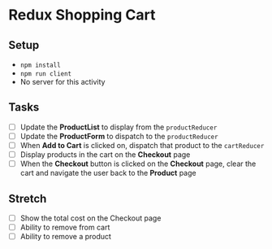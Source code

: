 # Redux Shopping Cart

## Setup

- `npm install`
- `npm run client`
- No server for this activity

## Tasks

- [ ] Update the **ProductList** to display from the `productReducer`
- [ ] Update the **ProductForm** to dispatch to the `productReducer`
- [ ] When **Add to Cart** is clicked on, dispatch that product to the `cartReducer`
- [ ] Display products in the cart on the **Checkout** page
- [ ] When the **Checkout** button is clicked on the **Checkout** page, clear the cart and navigate the user back to the **Product** page

## Stretch

- [ ] Show the total cost on the Checkout page
- [ ] Ability to remove from cart
- [ ] Ability to remove a product
